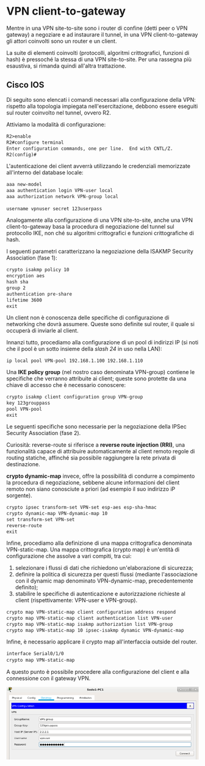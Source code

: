 # VPN client-to-gateway

Mentre in una VPN site-to-site sono i router di confine (detti peer o VPN gateway) a negoziare e ad instaurare il tunnel, in una VPN client-to-gateway gli attori coinvolti sono un router e un client.

La suite di elementi coinvolti (protocolli, algoritmi crittografici, funzioni di hash) è pressoché la stessa di una VPN site-to-site. Per una rassegna più esaustiva, si rimanda quindi all'altra trattazione.

## Cisco IOS

Di seguito sono elencati i comandi necessari alla configurazione della VPN: rispetto alla topologia impiegata nell'esercitazione, debbono essere eseguiti sul router coinvolto nel tunnel, ovvero R2.

Attiviamo la modalità di configurazione:

```cisco
R2>enable
R2#configure terminal
Enter configuration commands, one per line.  End with CNTL/Z.
R2(config)#
```

L'autenticazione dei client avverrà utilizzando le credenziali memorizzate all'interno del database locale:

```cisco
aaa new-model
aaa authentication login VPN-user local
aaa authorization network VPN-group local

username vpnuser secret 123userpass
```

Analogamente alla configurazione di una VPN site-to-site, anche una VPN client-to-gateway basa la procedura di negoziazione del tunnel sul protocollo IKE, non ché su algoritmi crittografici e funzioni crittografiche di hash.

I seguenti parametri caratterizzano la negoziazione della ISAKMP Security Association (fase 1):

```cisco
crypto isakmp policy 10
encryption aes
hash sha
group 2
authentication pre-share
lifetime 3600
exit
```

Un client non è conoscenza delle specifiche di configurazione di networking che dovrà assumere. Queste sono definite sul router, il quale si occuperà di inviarle al client.

Innanzi tutto, procediamo alla configurazione di un pool di indirizzi IP (si noti che il pool è un sotto insieme della *slash 24* in uso nella LAN):

```cisco
ip local pool VPN-pool 192.168.1.100 192.168.1.110
```

Una **IKE policy group** (nel nostro caso denominata VPN-group) contiene le specifiche che verranno attribuite ai client; queste sono protette da una chiave di accesso che è necessario conoscere:

```cisco
crypto isakmp client configuration group VPN-group
key 123grouppass
pool VPN-pool
exit
```

Le seguenti specifiche sono necessarie per la negoziazione della IPSec Security Association (fase 2). 

Curiosità: reverse-route si riferisce a **reverse route injection (RRI)**, una funzionalità capace di attribuire automaticamente al client remoto regole di routing statiche, affinché sia possibile raggiungere la rete privata di destinazione.

**crypto dynamic-map** invece, offre la possibilità di condurre a compimento la procedura di negoziazione, sebbene alcune informazioni del client remoto non siano conosciute a priori (ad esempio il suo indirizzo iP sorgente).

```cisco
crypto ipsec transform-set VPN-set esp-aes esp-sha-hmac 
crypto dynamic-map VPN-dynamic-map 10
set transform-set VPN-set
reverse-route
exit
```

Infine, procediamo alla definizione di una mappa crittografica denominata VPN-static-map. Una mappa crittografica (crypto map) è un'entità di configurazione che assolve a vari compiti, tra cui:

1. selezionare i flussi di dati che richiedono un'elaborazione di sicurezza;
2. definire la politica di sicurezza per questi flussi (mediante l'associazione con il dynamic map denominato VPN-dynamic-map, precedentemente definito);
3. stabilire le specifiche di autenticazione e autorizzazione richieste al client (rispettivamente: VPN-user e VPN-group).

```cisco
crypto map VPN-static-map client configuration address respond
crypto map VPN-static-map client authentication list VPN-user
crypto map VPN-static-map isakmp authorization list VPN-group
crypto map VPN-static-map 10 ipsec-isakmp dynamic VPN-dynamic-map
```

Infine, è necessario applicare il crypto map all'interfaccia outside del router.

```bash
interface Serial0/1/0
crypto map VPN-static-map 
```

A questo punto è possibile procedere alla configurazione del client e alla connessione con il gateway VPN.

![VPN client configuration](client_configuration.png)